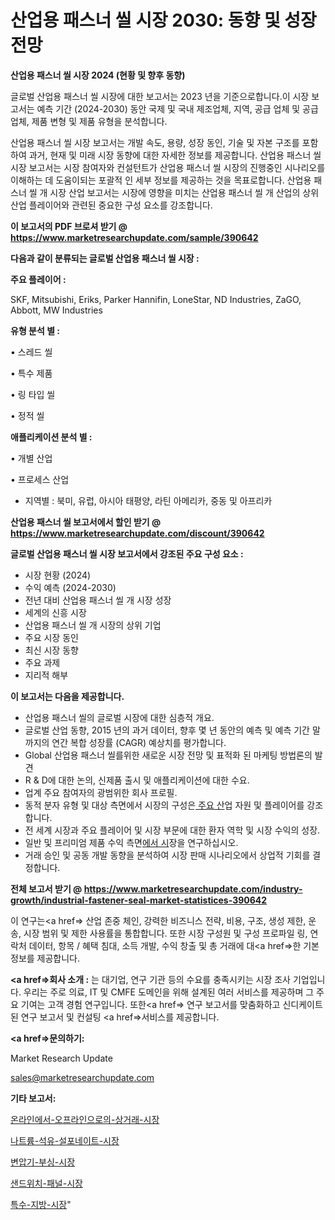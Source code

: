 # 산업용 패스너 씰 시장 2030: 동향 및 성장 전망

<strong>산업용 패스너 씰 시장 2024 (현황 및 향후 동향)</strong>

글로벌 산업용 패스너 씰 시장에 대한 보고서는 2023 년을 기준으로합니다.이 시장 보고서는 예측 기간 (2024-2030) 동안 국제 및 국내 제조업체, 지역, 공급 업체 및 공급 업체, 제품 변형 및 제품 유형을 분석합니다.

산업용 패스너 씰 시장 보고서는 개발 속도, 용량, 성장 동인, 기술 및 자본 구조를 포함하여 과거, 현재 및 미래 시장 동향에 대한 자세한 정보를 제공합니다. 산업용 패스너 씰 시장 보고서는 시장 참여자와 컨설턴트가 산업용 패스너 씰 시장의 진행중인 시나리오를 이해하는 데 도움이되는 포괄적 인 세부 정보를 제공하는 것을 목표로합니다. 산업용 패스너 씰 개 시장 산업 보고서는 시장에 영향을 미치는 산업용 패스너 씰 개 산업의 상위 산업 플레이어와 관련된 중요한 구성 요소를 강조합니다.



<strong>이 보고서의 PDF 브로셔 받기 @ <a href=https://www.marketresearchupdate.com/sample/390642>https://www.marketresearchupdate.com/sample/390642</a></strong>



<strong>다음과 같이 분류되는 글로벌 산업용 패스너 씰 시장 :</strong>



<strong>주요 플레이어 :</strong>

SKF, Mitsubishi, Eriks, Parker Hannifin, LoneStar, ND Industries, ZaGO, Abbott, MW Industries



<strong>유형 분석 별 :</strong>

• 스레드 씰

• 특수 제품

• 링 타입 씰

• 정적 씰



<strong>애플리케이션 분석 별 :</strong>

• 개별 산업

• 프로세스 산업

<ul>
  <li>지역별 : 북미, 유럽, 아시아 태평양, 라틴 아메리카, 중동 및 아프리카</li>
</ul>


<strong>산업용 패스너 씰 보고서에서 할인 받기 @ <a href=https://www.marketresearchupdate.com/discount/390642>https://www.marketresearchupdate.com/discount/390642</a></strong>



<strong>글로벌 산업용 패스너 씰 시장 보고서에서 강조된 주요 구성 요소 :</strong>
<ul>
  <li>시장 현황 (2024)</li>
  <li>수익 예측 (2024-2030)</li>
  <li>전년 대비 산업용 패스너 씰 개 시장 성장</li>
  <li>세계의 신흥 시장</li>
  <li>산업용 패스너 씰 개 시장의 상위 기업</li>
  <li>주요 시장 동인</li>
  <li>최신 시장 동향</li>
  <li>주요 과제</li>
  <li>지리적 해부</li>
</ul>


<strong>이 보고서는 다음을 제공합니다.</strong>
<ul>
  <li>산업용 패스너 씰의 글로벌 시장에 대한 심층적 개요.</li>
  <li>글로벌 산업 동향, 2015 년의 과거 데이터, 향후 몇 년 동안의 예측 및 예측 기간 말까지의 연간 복합 성장률 (CAGR) 예상치를 평가합니다.</li>
  <li>Global 산업용 패스너 씰를위한 새로운 시장 전망 및 표적화 된 마케팅 방법론의 발견</li>
  <li>R &amp; D에 대한 논의, 신제품 출시 및 애플리케이션에 대한 수요.</li>
  <li>업계 주요 참여자의 광범위한 회사 프로필.</li>
  <li>동적 분자 유형 및 대상 측면에서 시장의 구성은<a href=> 주요 산</a>업 자원 및 플레이어를 강조합니다.</li>
  <li>전 세계 시장과 주요 플레이어 및 시장 부문에 대한 환자 역학 및 시장 수익의 성장.</li>
  <li>일반 및 프리미엄 제품 수익 측면<a href=>에서 시</a>장을 연구하십시오.</li>
  <li>거래 승인 및 공동 개발 동향을 분석하여 시장 판매 시나리오에서 상업적 기회를 결정합니다.</li>
</ul>



<strong>전체 보고서 받기 @ <a href=https://www.marketresearchupdate.com/industry-growth/industrial-fastener-seal-market-statistices-390642>https://www.marketresearchupdate.com/industry-growth/industrial-fastener-seal-market-statistices-390642</a></strong>

이 연구는<a href=> 산업 존중</a> 체인, 강력한 비즈니스 전략, 비용, 구조, 생성 제한, 운송, 시장 범위 및 제한 사용률을 통합합니다. 또한 시장 구성원 및 구성 프로파일 링, 연락처 데이터, 항목 / 혜택 침대, 소득 개발, 수익 창출 및 총 거래에 대<a href=>한 기본 </a>정보를 제공합니다.



<strong><a href=>회사 소</a>개 :</strong>
는 대기업, 연구 기관 등의 수요를 충족시키는 시장 조사 기업입니다. 우리는 주로 의료, IT 및 CMFE 도메인을 위해 설계된 여러 서비스를 제공하며 그 주요 기여는 고객 경험 연구입니다. 또한<a href=> 연구 보</a>고서를 맞춤화하고 신디케이트 된 연구 보고서 및 컨설팅 <a href=>서비스</a>를 제공합니다.



<strong><a href=>문의하기:</a></strong>

Market Research Update

sales@marketresearchupdate.com



<strong>기타 보고서:</strong>

<a href=https://www.linkedin.com/pulse/온라인에서-오프라인으로의-상거래-시장-경쟁-분석-및-성장-잠재력-2029/>온라인에서-오프라인으로의-상거래-시장</a>

<a href=https://www.linkedin.com/pulse/나트륨-석유-설포네이트-시장-경쟁-분석-및-성장-잠재력-2029-bwtxf/>나트륨-석유-설포네이트-시장</a>

<a href=https://www.linkedin.com/pulse/변압기-부싱-시장-현재-및-미래-성장-2029-isdailynews-jeauf/>변압기-부싱-시장</a>

<a href=https://www.linkedin.com/pulse/샌드위치-패널-시장-세분화-연구-및-목표-고객2030년-isdailynews-cgyxf/>샌드위치-패널-시장</a>

<a href=https://www.linkedin.com/pulse/특수-지방-시장-경쟁-분석-및-성장-잠재력-2029-trendsetters-talk-360-analysis-gcqbf/>특수-지방-시장</a>"
